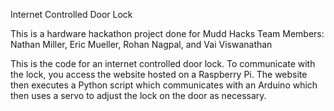 Internet Controlled Door Lock

This is a hardware hackathon project done for Mudd Hacks
Team Members: Nathan Miller, Eric Mueller, Rohan Nagpal, and Vai Viswanathan

This is the code for an internet controlled door lock. To communicate with 
the lock, you access the website hosted on a Raspberry Pi. The website then executes 
a Python script which communicates with an Arduino which then uses a servo to adjust
the lock on the door as necessary.